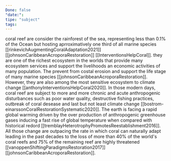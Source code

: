 ```yaml
---
Done: false
"date:":
tipe: "subject"
tags:
---
```

coral reef are consider the rainforest of the sea, representing less than 0.1% of the Ocean but hosting aprroximatively one third of all marine species [[rinkevichAugmentingCoralAdaptation2021]] [[johnsonCaribbeanAcroporaRestoration]] [[InterventionsHelpCoral]]. they are one of the richest ecosystem in the worlds that provide many ecosystem services and support the livelihoods an economic activities of many population. The prevent from costal erosion and support the life stage of many marine species [[johnsonCaribbeanAcroporaRestoration]].
However, they are also among the most sensitive ecosystem to climate change [[anthonyInterventionsHelpCoral2020]].
In those modern days, coral reef are subject to more and more chronic and acute anthropogenic disturbances such as poor water quality, destructive fishing practices, outbreak of coral desease and last but not least climate change [[bostrom-einarssonCoralRestorationSystematic2020]]. The earth is facing a rapid global warming driven by the over production of anthropogenic greenhouse gases inducing a fast rise of global temperature when compared with historical redord [[tremblayHeterotrophyPromotesReestablishment2016]]. All those change are outpacing the rate in which coral can naturally adapt leading in the past decades to the loss of more than 40% of the world's coral reefs and 75% of the remaining reef are highly threatened [[vanoppenShiftingParadigmsRestoration2017]] [[johnsonCaribbeanAcroporaRestoration]].

